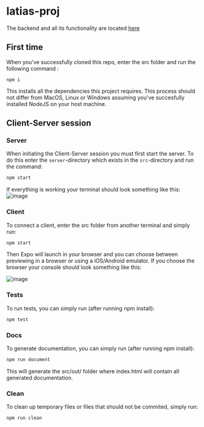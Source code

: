 # latias-proj

The backend and all its functionality are located [here](https://github.com/sgronlund/latias-backend)

## First time

When you've successfully cloned this repo, enter the src folder and run the following command :
```
npm i
``` 
This installs all the dependencies this project requires.
This process should not differ from MacOS, Linux or Windows assuming you've succesfully installed NodeJS on your host machine.

## Client-Server session

### Server
When initiating the Client-Server session you must first start the server. To do this enter the `server`-directory which exists in the `src`-directory and run the command:
```bash
npm start
```

If everything is working your terminal should look something like this:
![image](https://user-images.githubusercontent.com/55285451/113585007-eaae8c80-962b-11eb-9f0c-616a5c71464e.png)

### Client

To connect a client, enter the src folder from another terminal and simply run:
```bash
npm start
```

Then Expo will launch in your browser and you can choose between previewing in a browser or using a iOS/Android emulator.
If you choose the browser your console should look something like this:

![image](https://user-images.githubusercontent.com/55285451/113585858-1120f780-962d-11eb-81f5-9c4978737d20.png)

### Tests

To run tests, you can simply run (after running npm install):
```bash
npm test
```

### Docs

To generate documentation, you can simply run (after running npm install):
```bash
npm run document
```

This will generate the src/out/ folder where index.html will contain all generated documentation.

### Clean

To clean up temporary files or files that should not be commited, simply run:
```bash
npm run clean
```
